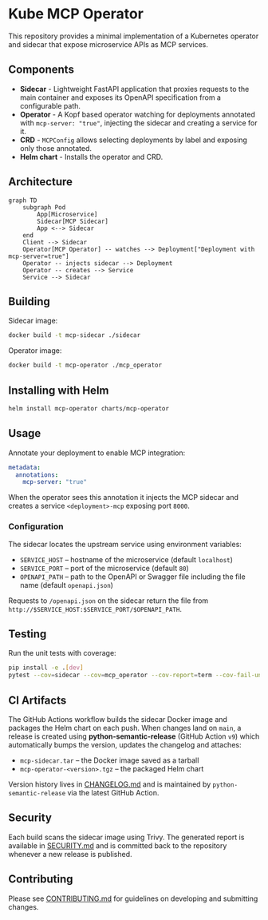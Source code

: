 # Kube MCP Operator

This repository provides a minimal implementation of a Kubernetes operator and sidecar that expose microservice APIs as MCP services.

## Components

- **Sidecar** - Lightweight FastAPI application that proxies requests to the main container and exposes its OpenAPI specification from a configurable path.
- **Operator** - A Kopf based operator watching for deployments annotated with `mcp-server: "true"`, injecting the sidecar and creating a service for it.
- **CRD** - `MCPConfig` allows selecting deployments by label and exposing only those annotated.
- **Helm chart** - Installs the operator and CRD.

## Architecture

```mermaid
graph TD
    subgraph Pod
        App[Microservice]
        Sidecar[MCP Sidecar]
        App <--> Sidecar
    end
    Client --> Sidecar
    Operator[MCP Operator] -- watches --> Deployment["Deployment with mcp-server=true"]
    Operator -- injects sidecar --> Deployment
    Operator -- creates --> Service
    Service --> Sidecar
```

## Building

Sidecar image:
```bash
docker build -t mcp-sidecar ./sidecar
```

Operator image:
```bash
docker build -t mcp-operator ./mcp_operator
```

## Installing with Helm

```bash
helm install mcp-operator charts/mcp-operator
```

## Usage

Annotate your deployment to enable MCP integration:

```yaml
metadata:
  annotations:
    mcp-server: "true"
```

When the operator sees this annotation it injects the MCP sidecar and creates a service `<deployment>-mcp` exposing port `8000`.

### Configuration

The sidecar locates the upstream service using environment variables:

- `SERVICE_HOST` – hostname of the microservice (default `localhost`)
- `SERVICE_PORT` – port of the microservice (default `80`)
- `OPENAPI_PATH` – path to the OpenAPI or Swagger file including the file name
  (default `openapi.json`)

Requests to `/openapi.json` on the sidecar return the file from
`http://$SERVICE_HOST:$SERVICE_PORT/$OPENAPI_PATH`.

## Testing

Run the unit tests with coverage:

```bash
pip install -e .[dev]
pytest --cov=sidecar --cov=mcp_operator --cov-report=term --cov-fail-under=80
```

## CI Artifacts

The GitHub Actions workflow builds the sidecar Docker image and packages the
Helm chart on each push. When changes land on `main`, a release is created using
**python-semantic-release** (GitHub Action `v9`) which automatically bumps the version, updates the
changelog and attaches:

- `mcp-sidecar.tar` – the Docker image saved as a tarball
- `mcp-operator-<version>.tgz` – the packaged Helm chart

Version history lives in [CHANGELOG.md](CHANGELOG.md) and is maintained by
`python-semantic-release` via the latest GitHub Action.

## Security

Each build scans the sidecar image using Trivy. The generated report is
available in [SECURITY.md](SECURITY.md) and is committed back to the repository
whenever a new release is published.

## Contributing

Please see [CONTRIBUTING.md](CONTRIBUTING.md) for guidelines on developing and submitting changes.
